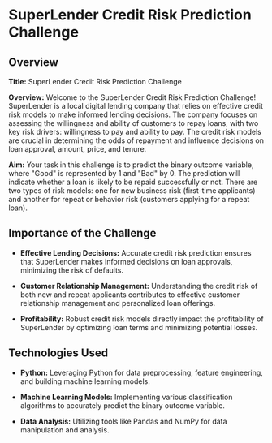 # SuperLender Credit Risk Prediction Challenge

## Overview

**Title:** SuperLender Credit Risk Prediction Challenge

**Overview:**
Welcome to the SuperLender Credit Risk Prediction Challenge! SuperLender is a local digital lending company that relies on effective credit risk models to make informed lending decisions. The company focuses on assessing the willingness and ability of customers to repay loans, with two key risk drivers: willingness to pay and ability to pay. The credit risk models are crucial in determining the odds of repayment and influence decisions on loan approval, amount, price, and tenure.

**Aim:**
Your task in this challenge is to predict the binary outcome variable, where "Good" is represented by 1 and "Bad" by 0. The prediction will indicate whether a loan is likely to be repaid successfully or not. There are two types of risk models: one for new business risk (first-time applicants) and another for repeat or behavior risk (customers applying for a repeat loan).

## Importance of the Challenge

- **Effective Lending Decisions:** Accurate credit risk prediction ensures that SuperLender makes informed decisions on loan approvals, minimizing the risk of defaults.

- **Customer Relationship Management:** Understanding the credit risk of both new and repeat applicants contributes to effective customer relationship management and personalized loan offerings.

- **Profitability:** Robust credit risk models directly impact the profitability of SuperLender by optimizing loan terms and minimizing potential losses.

## Technologies Used

- **Python:** Leveraging Python for data preprocessing, feature engineering, and building machine learning models.

- **Machine Learning Models:** Implementing various classification algorithms to accurately predict the binary outcome variable.

- **Data Analysis:** Utilizing tools like Pandas and NumPy for data manipulation and analysis.

